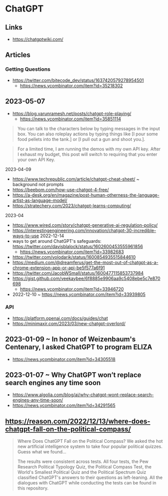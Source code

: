 # ChatGPT



## Links

* https://chatgptwiki.com/


## Articles

### Getting Questions

* https://twitter.com/bitecode_dev/status/1637420579278954501
  * https://news.ycombinator.com/item?id=35218302

## 2023-05-07

* https://blog.varunramesh.net/posts/chatgpt-role-playing/
  * https://news.ycombinator.com/item?id=35851114

> You can talk to the characters below by typing messages in the input box. You can also roleplay actions by typing things like [I pour some food pellets into the tank.] or [I pull out a gun and shoot you.].

>For a limited time, I am running the demos with my own API key. After I exhaust my budget, this post will switch to requiring that you enter your own API Key.


2023-04-09
* https://www.techrepublic.com/article/chatgpt-cheat-sheet/ ~ background not prompts
* https://beebom.com/how-use-chatgpt-4-free/
* https://a-desk.org/en/magazine/post-human-otherness-the-language-artist-as-language-model/
* https://stratechery.com/2023/chatgpt-learns-computing/

2023-04
* https://www.wired.com/story/chatgpt-generative-ai-regulation-policy/
* https://interestingengineering.com/innovation/chatgpt-30-incredible-ways-to-use
2022-12-14
* ways to get around ChatGPT's safeguards: https://twitter.com/davisblalock/status/1602600453555961856
  * https://news.ycombinator.com/item?id=33982683
* https://twitter.com/volodarik/status/1600854935515844610
* https://medium.com/@dreamferus/get-the-most-out-of-chatgpt-as-a-chrome-extension-app-or-api-be5f577a6f91
* https://twitter.com/JacobWSmall/status/1600477115853737984
* https://gist.github.com/veekaybee/6f8885e9906aa9c5408ebe5c7e870698
  * https://news.ycombinator.com/item?id=33946720
* 2022-12-10 ~ https://news.ycombinator.com/item?id=33939805

### API

* https://platform.openai.com/docs/guides/chat
* https://minimaxir.com/2023/03/new-chatgpt-overlord/


## 2023-01-09 ~ In honor of Weizenbaum's Centenary, I asked ChatGPT to program ELIZA

* https://news.ycombinator.com/item?id=34305518


## 2023-01-07 ~ Why ChatGPT won’t replace search engines any time soon

* https://www.algolia.com/blog/ai/why-chatgpt-wont-replace-search-engines-any-time-soon/
* https://news.ycombinator.com/item?id=34291565


## https://reason.com/2022/12/13/where-does-chatgpt-fall-on-the-political-compass/

>Where Does ChatGPT Fall on the Political Compass?
>We asked the hot new artificial intelligence system to take four popular political quizzes. Guess what we found...
>
>The results were consistent across tests. All four tests, the Pew Research Political Typology Quiz, the Political Compass Test, the World's Smallest Political Quiz and the Political Spectrum Quiz classified ChatGPT's answers to their questions as left-leaning. All the dialogues with ChatGPT while conducting the tests can be found in this repository.